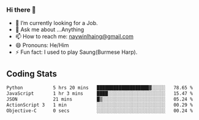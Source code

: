 ### Hi there 👋

- 🔭 I’m currently looking for a Job.
- 💬 Ask me about ...Anything
- 📫 How to reach me: naywinlhaing@gmail.com
- 😄 Pronouns: He/Him
- ⚡ Fun fact: I used to play Saung(Burmese Harp).


## Coding Stats
<!--START_SECTION:waka-->

```txt
Python           5 hrs 20 mins   ███████████████████▓░░░░░   78.65 %
JavaScript       1 hr 3 mins     ████░░░░░░░░░░░░░░░░░░░░░   15.47 %
JSON             21 mins         █▒░░░░░░░░░░░░░░░░░░░░░░░   05.24 %
ActionScript 3   1 min           ░░░░░░░░░░░░░░░░░░░░░░░░░   00.29 %
Objective-C      0 secs          ░░░░░░░░░░░░░░░░░░░░░░░░░   00.24 %
```

<!--END_SECTION:waka-->
